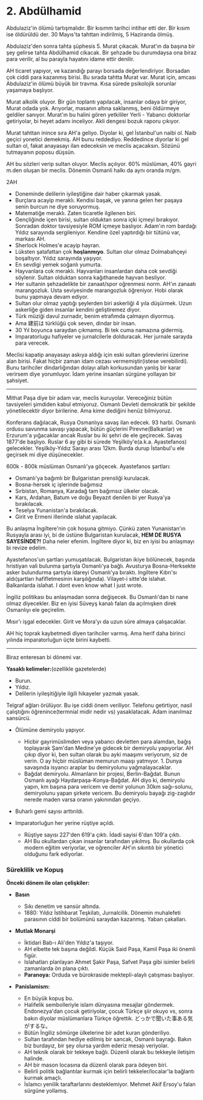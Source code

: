 # 2. Abdülhamid

Abdulaziz'in ölümü tartışmalıdır. Bir kısımm tarihci intihar etti der. Bir kısım ise öldürüldü der. 30 Mayıs'ta tahttan indirilmiş, 5 Haziranda ölmüş.

Abdulaziz'den sonra tahta şüphesis 5. Murat çıkacak. Murat'ın da başına bir şey gelirse tahta Abdülhamid cikacak. Bir şehzade bu durumdaysa ona biraz para verilir, al bu parayla hayatını idame ettir denilir.

AH ticaret yapıyor, ve kazandığı parayı borsada değerlendiriyor. Borsadan çok ciddi para kazanmış birisi. Bu sırada tahtta Murat var. Murat için, amcası Abdulaziz'in ölümü büyük bir travma. Kısa sürede psikolojik sorunlar yaşamaya başlıyor.

Murat alkolik oluyor. Bir gün toplantı yapılacak, insanlar odaya bir giriyor, Murat odada yok. Arıyorlar, masanın altına saklanmış, beni öldürmeye geldiler sanıyor. Murat'ın bu halini gören yetkililer Yerli - Yabancı doktorlar getiriyolar, bi heyet adamı inceliyor. Akli dengesi bozuk raporu çıkıyor.

Murat tahttan inince sıra AH'a geliyo. Diyolar ki, gel İstanbul'un naibi ol. Naib geçici yonetici demekmiş. AH bunu reddediyo. Reddedince diyorlar ki gel sultan ol, fakat anayasayı ilan edeceksin ve meclis açacaksın. Sözünü tutmayanın poposu düşsün. 

AH bu sözleri verip sultan oluyor. Meclis açılıyor. 60% müslüman, 40% gayri m.den oluşan bir meclis. Dönemin Osmanli halkı da aynı oranda m/gm.

2AH
- Doneminde delilerin iyileştiğine dair haber çıkarmak yasak. 
- Burçlara acayip meraklı. Kendisi başak, ve yanına gelen her paşaya senin burcun ne diye soruyormuş.
- Matematiğe meraklı. Zaten ticaretle ilgilenen biri.
- Gençliğinde içen birisi, sultan olduktan sonra içki içmeyi bırakıyor. Sonradan doktor tavsiyesiyle ROM içmeye baslıyor. Adam'ın rom bardağı Yıldız sarayında sergileniyor. Kendine özel yaptırdığı bir tütünü var, markası AH.
- Sherlock Holmes'e acayip hayran.
- Lüksten şatafattan çok **hoşlanmıyo**. Sultan olur olmaz Dolmabahçeyi boşaltıyor. Yıldız sarayında yaşıyor.
- En sevdigi yemek soğanlı yumurta.
- Hayvanlara cok meraklı. Hayvanları insanlardan daha cok sevdiği söylenir. Sultan olduktan sonra kağıthanede hayvan besliyor.
- Her sultanin şehzadelikte bir zanaat/spor oğrenmesi norm. AH'ın zanaatı marangozluk. Usta seviyesinde marangozluk öğreniyor. Hobi olarak bunu yapmaya devam ediyor.
- Sultan olur olmaz yaptığı şeylerden biri askerliği 4 yıla düşürmek. Uzun askerliğe giden insanlar kendini geliştiremez diyor.
- Türk müziği davul zurnadır, benim etrafımda çalmayın diyormuş.
- Ama 建前は türklüğü çok seven, dindar bir insan.
- 30 Yıl boyunca saraydan çıkmamış. Bi tek cuma namazına gidermiş.
- Imparatorlugu hafiyeler ve jurnalcilerle dolduracak. Her jurnale sarayda para verecek.


Meclisi kapatip anayasayı askıya aldığı için eski sultan görevlerini üzerine alan birisi. Fakat hiçbir zaman idam cezası vermemiştir(istese verebilirdi). Bunu tarihciler dindarlığından dolayı allah korkusundan yanlış bir karar verirsem diye yorumluyor. İdam yerine insanları sürgüne yollayan bir şahsiyet.

--------------------------------------------------------

Mithat Paşa diye bir adam var, meclis kuruyolar. Vereceğiniz bütün tavsiyeleri şimdiden kabul etmiyoruz. Osmanlı Devleti demokratik bir şekilde yönetilecektir diyor birilerine. Ama kime dediğini henüz bilmiyoruz.

Konferans dağılacak, Rusya Osmanlıya savaş ilan edecek. 93 harbi. Osmanlı ordusu savunma savaşı yapacak, bütün güçlerini Pirevne(Balkanlar) ve Erzurum'a yığacaklar ancak Ruslar bu iki şehri de ele geçirecek. Savaş 1877'de başlıyo. Ruslar 6 ay gibi bi sürede Yeşilköy'e(a.k.a. Ayastefanos) gelecekler. Yeşilköy-Yıldız Sarayı arası 12km. Burda durup İstanbul'u ele geçirsek mi diye düşünecekler.

600k - 800k müslüman Osmanlı'ya göçecek.
Ayastefanos şartları:
- Osmanlı'ya bağımlı bir Bulgaristan prensliği kurulacak.
- Bosna-hersek iç işlerinde bağımsız
- Sırbistan, Romanya, Karadağ tam bağımsız ülkeler olacak.
- Kars, Ardahan, Batum ve doğu Beyazıt denilen bi yer Rusya'ya bırakılacak.
- Teselya Yunanistan'a bırakılacak.
- Girit ve Ermeni illerinde ıslahat yapılacak.

Bu anlaşma İngiltere'nin çok hoşuna gitmiyo. Çünkü zaten Yunanistan'ın Rusyayla arası iyi, bi de üstüne Bulgaristan kurulacak, **HEM DE RUSYA SAYESİNDE?!** Daha neler efenim. İngiltere diyor ki, biz en iyisi bu anlaşmayı bi revize edelim.

Ayastefanos'un şartları yumuşatılacak. Bulgaristan ikiye bölünecek, başında hristiyan vali bulunma şartıyla Osmanlı'ya bağlı.
Avusturya Bosna-Herksekte asker bulundurma şartıyla idareyi Osmanlı'ya bıraktı.
Ingiltere Kıbrı'sı aldı(şartları hafifletmesinin karşılığında).
Vilayet-i sitte'de islahat. Balkanlarda islahat. I dont even know what I just wrote.

İngiliz politikası bu anlaşmadan sonra değişecek. Bu Osmanlı'dan bi nane olmaz diyecekler. Biz en iyisi Süveyş kanalı falan da açılmışken direk Osmanlıyı ele geçirelim.

Mısır'ı işgal edecekler. Girit ve Mora'yı da uzun süre almaya çalışacaklar.

AH hiç toprak kaybetmedi diyen tarihciler varmış. Ama herif daha birinci yılında imparatorluğun üçte birini kaybetti.

------------------------------------------------------------

Biraz enteresan bi dönemi var.

**Yasaklı kelimeler:**(ozellikle gazetelerde)
- Burun.
- Yıldız.
- Delilerin iyileşitiğiyle ilgili hikayeler yazmak yasak.


Telgraf ağları örülüyor. Bu işe ciddi önem veriliyor. Telefonu getirtiyor, nasil çalıştığını öğrenince(termnial midir nedir vs) yasaklatacak. Adam inanılmaz sansürcü.

- Ölümüne demiryolu yapıyor.
  - Hicbir gayrimüslimden veya yabancı devletten para alamdan, bağış toplayarak Şam'dan Medine'ye gidecek bir demiryolu yapıyorlar. AH çıkıp diyor ki, ben sultan olarak bu ayki maaşımı veriyorum, siz de verin. O ay hiçbir müslüman memurun maaşı yatmıyor. 1. Dunya savaşında isyancı araplar bu demiryolunu yağmalayacaklar.
  - Bağdat demiryolu. Almanların bir projesi, Berlin-Bağdat. Bunun Osmanlı ayağı Haydarpaşa-Konya-Bağdat. AH diyo ki, demiryolu yapın, km başına para vericem ve demir yolunun 30km sağı-solunu, demiryolunu yapan şirkete vericem. Bu demiryolu bayağı zig-zaglıdır nerede maden varsa oranın yakınından geçiyo.

- Buharlı gemi sayısı arttırıldı.
- Imparatorluğun her yerine rüştiye açıldı.
  - Rüştiye sayısı 227'den 619'a çıktı. İdadi sayisi 6'dan 109'a çıktı.
  - AH Bu okullardan çıkan insanlar tarafından yıkılmış. Bu okullarda çok modern eğitim veriyorlar, ve oğrenciler AH'ın sıkıntılı bir yönetici olduğunu fark ediyorlar.


### Süreklilik ve Kopuş

**Önceki dönem ile olan çelişkiler:**
- **Basın**
  - Sıkı denetim ve sansür altında.
  - 1880: Yıldız İstihbarat Teşkilatı, Jurnalcilik. Dönemin muhalefeti parasının ciddi bir bolümünü saraydan kazanmış. Yaban çakalları.

- **Mutlak Monarşi**
  - İktidari Bab-ı Ali'den Yıldız'a taşıyor.
  - AH elbette tek başına değildi. Küçük Said Paşa, Kamil Paşa iki önemli figür.
  - Islahatları planlayan Ahmet Şakir Paşa, Safvet Paşa gibi isimler belirli zamanlarda ön plana çıktı.
  - **Paranoya:** Orduda ve bürokraside mektepli-alaylı çatışması başlıyor.

- **Panislamism:**
  - En büyük kopuş bu.
  - Halifelik sembolleriyle islam dünyasına mesajlar göndermek. Endonezya'dan çocuk getiriyolar, çocuk Türkçe şiir okuyo vs, sonra bakın diyolar müslümanlara Türkçe öğrettik. どっかで聞いた事ある気がするな。
  - Bütün İngiliz sömürge ülkelerine bir adet kuran gönderiliyo.
  - Sultan tarafından hediye edilmiş bir sancak, Osmanlı bayrağı. Bakın biz burdayız, bir şey olursa yardım ederiz mesajı veriyolar.
  - AH teknik olarak bir tekkeye bağlı. Düzenli olarak bu tekkeyle iletişim halinde.
  - AH bir mason locasına da düzenli olarak para ödeyen biri.
  - Belirli politik bağlantılar kurmak için belirli tekkeler/localar'la bağlantı kurmak amaçlı.
  - İslamcı yenilik taraftarlarını desteklemiyor. Mehmet Akif Ersoy'u falan sürgüne yollamış.

